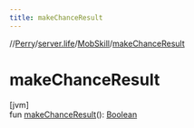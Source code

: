 ```yaml
---
title: makeChanceResult
---
```

//[Perry](../../../index.html)/[server.life](../index.html)/[MobSkill](index.html)/[makeChanceResult](make-chance-result.html)



# makeChanceResult



[jvm]\
fun [makeChanceResult](make-chance-result.html)(): [Boolean](https://kotlinlang.org/api/latest/jvm/stdlib/kotlin/-boolean/index.html)




